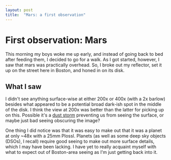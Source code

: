```yaml
---
layout: post
title:  "Mars: a first observation"
---
```


# First observation: Mars

This morning my boys woke me up early, and instead of going back to bed after feeding them, I decided to go for a walk. As I got started, however, I saw that mars was practically overhead. So, I broke out my reflector, set it up on the street here in Boston, and honed in on its disk.

## What I saw

I didn't see anything surface-wise at either 200x or 400x (with a 2x barlow) besides what appeared to be a potential broad dark-ish spot in the middle of the disk. I think the view at 200x was better than the latter for picking up on this. Possible it's a [dust storm](https://www.jpl.nasa.gov/news/nasas-insight-waits-out-dust-storm) preventing us from seeing the surface, or maybe just bad seeing obscuring the image?

One thing I did notice was that it was easy to make out that it was a planet at only ~48x with a 25mm Plossl. Planets (as well as some deep sky objects (DSOs), I recall) require good seeing to make out more surface details, which I may have been lacking. I have yet to really acquaint myself with what to expect out of Boston-area seeing as I'm just getting back into it.
